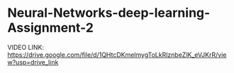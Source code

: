 # Neural-Networks-deep-learning-Assignment-2
VIDEO LINK: https://drive.google.com/file/d/1QHtcDKmelmygToLkRlznbeZlK_eVJKrR/view?usp=drive_link
